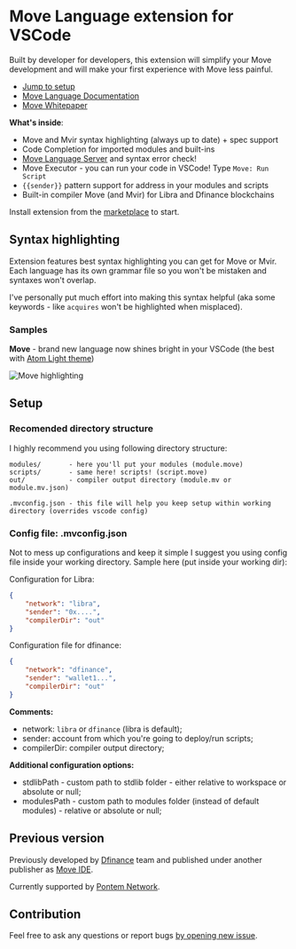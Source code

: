 # Move Language extension for VSCode

Built by developer for developers, this extension will simplify your Move development and will make your first experience with Move less painful.

-   [Jump to setup](#setup)
-   [Move Language Documentation](https://developers.diem.com/docs/move/overview)
-   [Move Whitepaper](https://developers.libra.org/docs/move-paper)

**What's inside**:

-   Move and Mvir syntax highlighting (always up to date) + spec support
-   Code Completion for imported modules and built-ins
-   [Move Language Server](https://github.com/pontem-network/move-tools#language-server) and syntax error check!
-   Move Executor - you can run your code in VSCode! Type `Move: Run Script`
-   `{{sender}}` pattern support for address in your modules and scripts
-   Built-in compiler Move (and Mvir) for Libra and Dfinance blockchains

Install extension from the [marketplace](https://marketplace.visualstudio.com/items?itemName=PontemNetwork.move-language) to start.

## Syntax highlighting

Extension features best syntax highlighting you can get for Move or Mvir. Each language has its own grammar file so you won't be mistaken and syntaxes won't overlap.

I've personally put much effort into making this syntax helpful (aka some keywords - like `acquires` won't be highlighted when misplaced).

### Samples

**Move** - brand new language now shines bright in your VSCode (the best with [Atom Light theme](https://marketplace.visualstudio.com/items?itemName=akamud.vscode-theme-onelight))

![Move highlighting](https://raw.githubusercontent.com/pontem-network/vscode-move-ide/master/img/move.highlight.jpg)

<a name="setup"></a>

## Setup

### Recomended directory structure

I highly recommend you using following directory structure:

```text
modules/       - here you'll put your modules (module.move)
scripts/       - same here! scripts! (script.move)
out/           - compiler output directory (module.mv or module.mv.json)

.mvconfig.json - this file will help you keep setup within working directory (overrides vscode config)
```

### Config file: .mvconfig.json

Not to mess up configurations and keep it simple I suggest you using config file inside your working directory.
Sample here (put inside your working dir):

Configuration for Libra:

```json
{
    "network": "libra",
    "sender": "0x....",
    "compilerDir": "out"
}
```

Configuration file for dfinance:

```json
{
    "network": "dfinance",
    "sender": "wallet1...",
    "compilerDir": "out"
}
```

**Comments:**

-   network: `libra` or `dfinance` (libra is default);
-   sender: account from which you're going to deploy/run scripts;
-   compilerDir: compiler output directory;

**Additional configuration options:**

-   stdlibPath - custom path to stdlib folder - either relative to workspace or absolute or null;
-   modulesPath - custom path to modules folder (instead of default modules) - relative or absolute or null;

## Previous version

Previously developed by [Dfinance](https://dfinance.co) team and published under another publisher as [Move IDE](https://marketplace.visualstudio.com/items?itemName=damirka.move-ide).

Currently supported by [Pontem Network](https://pontem.network).

## Contribution

Feel free to ask any questions or report bugs [by opening new issue](https://github.com/pontem-network/vscode-move-ide/issues).

